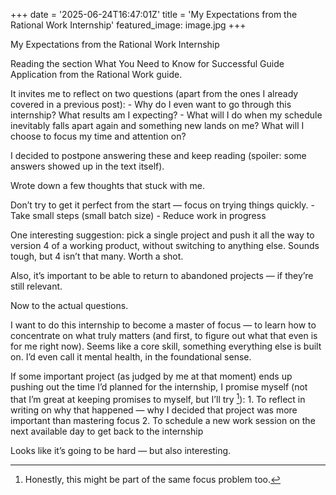 +++
date = '2025-06-24T16:47:01Z'
title = 'My Expectations from the Rational Work Internship'
featured_image: image.jpg
+++

My Expectations from the Rational Work Internship

Reading the section What You Need to Know for Successful Guide Application from the Rational Work guide.

It invites me to reflect on two questions (apart from the ones I already covered in a previous post):
	- Why do I even want to go through this internship? What results am I expecting?
	- What will I do when my schedule inevitably falls apart again and something new lands on me? What will I choose to focus my time and attention on?

I decided to postpone answering these and keep reading (spoiler: some answers showed up in the text itself).

Wrote down a few thoughts that stuck with me.

Don’t try to get it perfect from the start — focus on trying things quickly.
	- Take small steps (small batch size)
	- Reduce work in progress

One interesting suggestion: pick a single project and push it all the way to version 4 of a working product, without switching to anything else. Sounds tough, but 4 isn’t that many. Worth a shot.

Also, it’s important to be able to return to abandoned projects — if they’re still relevant.

Now to the actual questions.

I want to do this internship to become a master of focus — to learn how to concentrate on what truly matters (and first, to figure out what that even is for me right now). Seems like a core skill, something everything else is built on. I’d even call it mental health, in the foundational sense.

If some important project (as judged by me at that moment) ends up pushing out the time I’d planned for the internship, I promise myself (not that I’m great at keeping promises to myself, but I’ll try [^1]):
	1.	To reflect in writing on why that happened — why I decided that project was more important than mastering focus
	2.	To schedule a new work session on the next available day to get back to the internship

Looks like it’s going to be hard — but also interesting.

[^1]: Honestly, this might be part of the same focus problem too.
